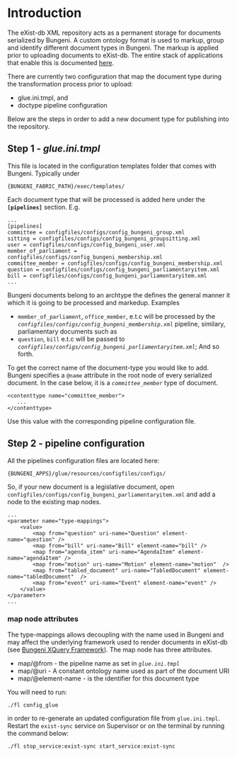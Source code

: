 

# Introduction #

The eXist-db XML repository acts as a permanent storage for documents serialized by Bungeni. A custom ontology format is used to markup, group and identify different document types in Bungeni. The markup is applied prior to uploading documents to eXist-db. The entire stack of applications that enable this is documented [here](Install_eXistdb_Fabric.md).

There are currently two configuration that map the document type during the transformation process prior to upload:
  * glue.ini.tmpl, and
  * doctype pipeline configuration

Below are the steps in order to add a new document type for publishing into the repository.


## Step 1 - _glue.ini.tmpl_ ##

This file is located in the configuration templates folder that comes with Bungeni. Typically under
```
{BUNGENI_FABRIC_PATH}/exec/templates/
```
Each document type that will be processed is added here under the **`[pipelines]`** section. E.g.

```
...
[pipelines]
committee = configfiles/configs/config_bungeni_group.xml
sitting = configfiles/configs/config_bungeni_groupsitting.xml
user = configfiles/configs/config_bungeni_user.xml
member_of_parliament = configfiles/configs/config_bungeni_membership.xml
committee_member = configfiles/configs/config_bungeni_membership.xml
question = configfiles/configs/config_bungeni_parliamentaryitem.xml
bill = configfiles/configs/config_bungeni_parliamentaryitem.xml
...
```
Bungeni documents belong to an archtype the defines the general manner it which it is going to be processed and markedup. Examples
  * `member_of_parliament`, `office_member`, e.t.c will be processed by the _`configfiles/configs/config_bungeni_membership.xml`_ pipeline, similary, parliamentary documents such as
  * `question`, `bill` e.t.c will be passed to _`configfiles/configs/config_bungeni_parliamentaryitem.xml`_; And so forth.

To get the correct name of the document-type you would like to add. Bungeni specifies a `@name` attribute in the root node of every serialized document. In the case below, it is a _`committee_member`_ type of document.
```
<contenttype name="committee_member">
   ...
</contenttype>
```
Use this value with the corresponding pipeline configuration file.

## Step 2 - pipeline configuration ##

All the pipelines configuration files are located here:
```
{BUNGENI_APPS}/glue/resources/configfiles/configs/
```
So, if your new document is a legislative document, open `configfiles/configs/config_bungeni_parliamentaryitem.xml` and add a node to the existing map nodes.
```
...
<parameter name="type-mappings">
    <value>
        <map from="question" uri-name="Question" element-name="question" />
        <map from="bill" uri-name="Bill" element-name="bill" />
        <map from="agenda_item" uri-name="AgendaItem" element-name="agendaItem" />
        <map from="motion" uri-name="Motion" element-name="motion"  />
        <map from="tabled_document" uri-name="TabledDocument" element-name="tabledDocument"  />
        <map from="event" uri-name="Event" element-name="event" />
    </value>
</parameter>
...
```

### map node attributes ###

The type-mappings allows decoupling with the name used in Bungeni and may affect the underlying framework used to render documents in eXist-db (see [Bungeni XQuery Framework](http://code.google.com/p/bungeni-exist/wiki/BungeniXQFramework)).
The map node has three attributes.

  * map/@from - the pipeline name as set in _`glue.ini.tmpl`_
  * map/@uri - A constant ontology name used as part of the document URI
  * map/@element-name - is the identifier for this document type


You will need to run:
```
./fl config_glue
```
in order to re-generate an updated configuration file from `glue.ini.tmpl`. Restart the `exist-sync` service on Supervisor or on the terminal by running the command below:
```
./fl stop_service:exist-sync start_service:exist-sync
```